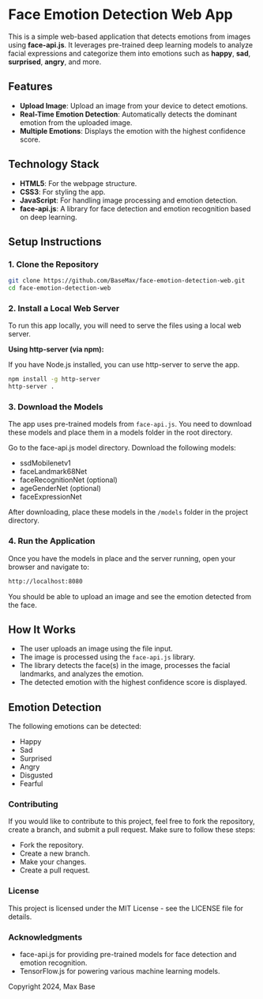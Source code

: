 # Face Emotion Detection Web App

This is a simple web-based application that detects emotions from images using **face-api.js**. It leverages pre-trained deep learning models to analyze facial expressions and categorize them into emotions such as **happy**, **sad**, **surprised**, **angry**, and more.

## Features

- **Upload Image**: Upload an image from your device to detect emotions.
- **Real-Time Emotion Detection**: Automatically detects the dominant emotion from the uploaded image.
- **Multiple Emotions**: Displays the emotion with the highest confidence score.

## Technology Stack

- **HTML5**: For the webpage structure.
- **CSS3**: For styling the app.
- **JavaScript**: For handling image processing and emotion detection.
- **face-api.js**: A library for face detection and emotion recognition based on deep learning.

## Setup Instructions

### 1. Clone the Repository

```bash
git clone https://github.com/BaseMax/face-emotion-detection-web.git
cd face-emotion-detection-web
```

### 2. Install a Local Web Server

To run this app locally, you will need to serve the files using a local web server.

**Using http-server (via npm):**

If you have Node.js installed, you can use http-server to serve the app.

```bash
npm install -g http-server
http-server .
```

### 3. Download the Models

The app uses pre-trained models from `face-api.js`. You need to download these models and place them in a models folder in the root directory.

Go to the face-api.js model directory.
Download the following models:
- ssdMobilenetv1
- faceLandmark68Net
- faceRecognitionNet (optional)
- ageGenderNet (optional)
- faceExpressionNet

After downloading, place these models in the `/models` folder in the project directory.

### 4. Run the Application

Once you have the models in place and the server running, open your browser and navigate to:

```bash
http://localhost:8080
```

You should be able to upload an image and see the emotion detected from the face.

## How It Works

- The user uploads an image using the file input.
- The image is processed using the `face-api.js` library.
- The library detects the face(s) in the image, processes the facial landmarks, and analyzes the emotion.
- The detected emotion with the highest confidence score is displayed.

## Emotion Detection

The following emotions can be detected:

- Happy
- Sad
- Surprised
- Angry
- Disgusted
- Fearful

### Contributing

If you would like to contribute to this project, feel free to fork the repository, create a branch, and submit a pull request. Make sure to follow these steps:

- Fork the repository.
- Create a new branch.
- Make your changes.
- Create a pull request.

### License

This project is licensed under the MIT License - see the LICENSE file for details.

### Acknowledgments

- face-api.js for providing pre-trained models for face detection and emotion recognition.
- TensorFlow.js for powering various machine learning models.

Copyright 2024, Max Base
